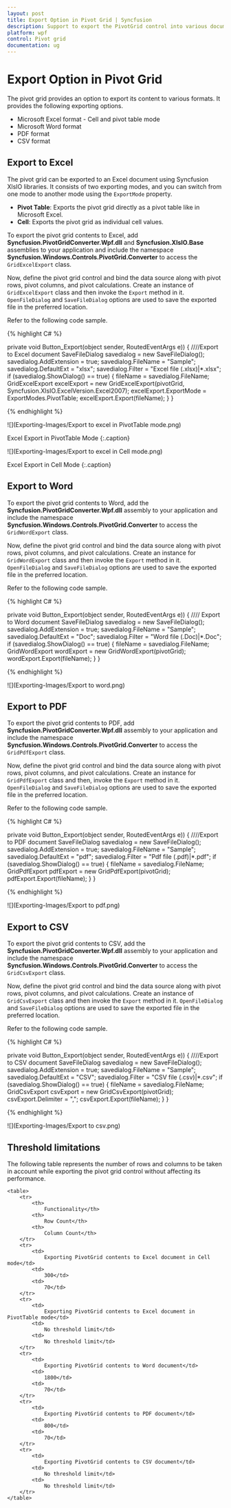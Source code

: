 ```yaml
---
layout: post
title: Export Option in Pivot Grid | Syncfusion
description: Support to export the PivotGrid control into various documents such as Excel, PDF, Word and CSV formats.
platform: wpf
control: Pivot grid
documentation: ug
---
```


# Export Option in Pivot Grid

The pivot grid provides an option to export its content to various formats. It provides the following exporting options.

* Microsoft Excel format - Cell and pivot table mode
* Microsoft Word format
* PDF format
* CSV format

## Export to Excel

The pivot grid can be exported to an Excel document using Syncfusion XlsIO libraries. It consists of two exporting modes, and you can switch from one mode to another mode using the `ExportMode` property.

* **Pivot Table**: Exports the pivot grid directly as a pivot table like in Microsoft Excel.
* **Cell**: Exports the pivot grid as individual cell values.

To export the pivot grid contents to Excel, add **Syncfusion.PivotGridConverter.Wpf.dll** and **Syncfusion.XlsIO.Base** assemblies to your application and include the namespace **Syncfusion.Windows.Controls.PivotGrid.Converter** to access the `GridExcelExport` class.

Now, define the pivot grid control and bind the data source along with pivot rows, pivot columns, and pivot calculations. Create an instance of `GridExcelExport` class and then invoke the `Export` method in it. `OpenFileDialog` and `SaveFileDialog` options are used to save the exported file in the preferred location.

Refer to the following code sample.

{% highlight C# %}

private void Button_Export(object sender, RoutedEventArgs e)) {
    ////Export to Excel document
    SaveFileDialog savedialog = new SaveFileDialog();
    savedialog.AddExtension = true;
    savedialog.FileName = "Sample";
    savedialog.DefaultExt = "xlsx";
    savedialog.Filter = "Excel file (.xlsx)|*.xlsx";
    if (savedialog.ShowDialog() == true) {
        fileName = savedialog.FileName;
        GridExcelExport excelExport = new GridExcelExport(pivotGrid, Syncfusion.XlsIO.ExcelVersion.Excel2007);
        excelExport.ExportMode = ExportModes.PivotTable;
        excelExport.Export(fileName);
    }
}

{% endhighlight %}

![](Exporting-Images/Export to excel in PivotTable mode.png)

Excel Export in PivotTable Mode
{:.caption}

![](Exporting-Images/Export to excel in Cell mode.png)

Excel Export in Cell Mode
{:.caption}

## Export to Word

To export the pivot grid contents to Word, add the **Syncfusion.PivotGridConverter.Wpf.dll** assembly to your application and include the namespace **Syncfusion.Windows.Controls.PivotGrid.Converter** to access the `GridWordExport` class.

Now, define the pivot grid control and bind the data source along with pivot rows, pivot columns, and pivot calculations. Create an instance for `GridWordExport` class and then invoke the `Export` method in it. `OpenFileDialog` and `SaveFileDialog` options are used to save the exported file in the preferred location.

Refer to the following code sample.

{% highlight C# %}

private void Button_Export(object sender, RoutedEventArgs e)) {
    //// Export to Word document
    SaveFileDialog savedialog = new SaveFileDialog();
    savedialog.AddExtension = true;
    savedialog.FileName = "Sample";
    savedialog.DefaultExt = "Doc";
    savedialog.Filter = "Word file (.Doc)|*.Doc";
    if (savedialog.ShowDialog() == true) {
        fileName = savedialog.FileName;
        GridWordExport wordExport = new GridWordExport(pivotGrid);
        wordExport.Export(fileName);
    }
}

{% endhighlight %}

![](Exporting-Images/Export to word.png)

## Export to PDF

To export the pivot grid contents to PDF, add **Syncfusion.PivotGridConverter.Wpf.dll** assembly to your application and include the namespace **Syncfusion.Windows.Controls.PivotGrid.Converter** to access the `GridPdfExport` class.

Now, define the pivot grid control and bind the data source along with pivot rows, pivot columns, and pivot calculations. Create an instance for `GridPdfExport` class and then, invoke the `Export` method in it. `OpenFileDialog` and `SaveFileDialog` options are used to save the exported file in the preferred location.

Refer to the following code sample.

{% highlight C# %}

private void Button_Export(object sender, RoutedEventArgs e)) {
    ////Export to PDF document
    SaveFileDialog savedialog = new SaveFileDialog();
    savedialog.AddExtension = true;
    savedialog.FileName = "Sample";
    savedialog.DefaultExt = "pdf";
    savedialog.Filter = "Pdf file (.pdf)|*.pdf";
    if (savedialog.ShowDialog() == true) {
        fileName = savedialog.FileName;
        GridPdfExport pdfExport = new GridPdfExport(pivotGrid);
        pdfExport.Export(fileName);
    }
}

{% endhighlight %}

![](Exporting-Images/Export to pdf.png)

## Export to CSV

To export the pivot grid contents to CSV, add the **Syncfusion.PivotGridConverter.Wpf.dll** assembly to your application and include the namespace **Syncfusion.Windows.Controls.PivotGrid.Converter** to access the `GridCsvExport` class.

Now, define the pivot grid control and bind the data source along with pivot rows, pivot columns, and pivot calculations. Create an instance of `GridCsvExport` class and then invoke the `Export` method in it. `OpenFileDialog` and `SaveFileDialog` options are used to save the exported file in the preferred location.

Refer to the following code sample.

{% highlight C# %}

private void Button_Export(object sender, RoutedEventArgs e)) {
    ////Export to CSV document
    SaveFileDialog savedialog = new SaveFileDialog();
    savedialog.AddExtension = true;
    savedialog.FileName = "Sample";
    savedialog.DefaultExt = "CSV";
    savedialog.Filter = "CSV file (.csv)|*.csv";
    if (savedialog.ShowDialog() == true) {
        fileName = savedialog.FileName;
        GridCsvExport csvExport = new GridCsvExport(pivotGrid);
        csvExport.Delimiter = ",";
        csvExport.Export(fileName);
    }
}

{% endhighlight %}

![](Exporting-Images/Export to csv.png)

## Threshold limitations

The following table represents the number of rows and columns to be taken in account while exporting the pivot grid control without affecting its performance.

    <table>
        <tr>
            <th>
                Functionality</th>
            <th>
                Row Count</th>
            <th>
                Column Count</th>
        </tr>
        <tr>
            <td>
                Exporting PivotGrid contents to Excel document in Cell mode</td>
            <td>
                300</td>
            <td>
                70</td>
        </tr>
        <tr>
            <td>
                Exporting PivotGrid contents to Excel document in PivotTable mode</td>
            <td>
                No threshold limit</td>
            <td>
                No threshold limit</td>
        </tr>
        <tr>
            <td>
                Exporting PivotGrid contents to Word document</td>
            <td>
                1800</td>
            <td>
                70</td>
        </tr>
        <tr>
            <td>
                Exporting PivotGrid contents to PDF document</td>
            <td>
                800</td>
            <td>
                70</td>
        </tr>
        <tr>
            <td>
                Exporting PivotGrid contents to CSV document</td>
            <td>
                No threshold limit</td>
            <td>
                No threshold limit</td>
        </tr>
    </table>